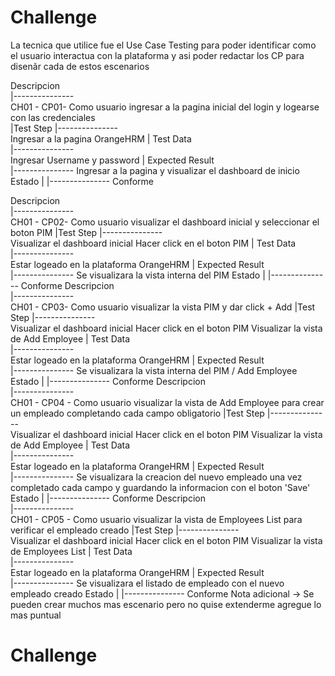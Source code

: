 # Challenge
La tecnica que utilice fue el Use Case Testing para poder identificar como el usuario interactua con la plataforma
y asi poder redactar los CP para disenãr cada de estos escenarios 
<!-- Descripcion - Test Step - Test Data - Expected Result/ Estado -->
Descripcion                 
|---------------              
 CH01 - CP01- Como usuario ingresar a la pagina inicial del login y logearse con las credenciales  
|Test Step 
|---------------  
Ingresar a la pagina OrangeHRM
| Test Data    
|---------------  
Ingresar Username y password
| Expected Result  
|--------------- 
Ingresar a la pagina y visualizar el dashboard de inicio 
Estado | 
|--------------- 
Conforme

Descripcion                 
|---------------              
 CH01 - CP02- Como usuario visualizar el dashboard inicial y seleccionar el boton PIM 
|Test Step 
|---------------  
Visualizar el dashboard inicial 
Hacer click en el boton PIM
| Test Data    
|---------------  
Estar logeado en la plataforma OrangeHRM
| Expected Result  
|--------------- 
Se visualizara la vista interna del PIM 
Estado | 
|--------------- 
Conforme
Descripcion                 
|---------------              
 CH01 - CP03- Como usuario visualizar la vista PIM y dar click + Add
|Test Step 
|---------------  
Visualizar el dashboard inicial 
Hacer click en el boton PIM
Visualizar la vista de Add Employee
| Test Data    
|---------------  
Estar logeado en la plataforma OrangeHRM
| Expected Result  
|--------------- 
Se visualizara la vista interna del PIM / Add Employee
Estado | 
|--------------- 
Conforme
Descripcion                 
|---------------              
 CH01 - CP04 - Como usuario visualizar la vista de Add Employee para crear un empleado completando cada campo obligatorio
|Test Step 
|---------------  
Visualizar el dashboard inicial 
Hacer click en el boton PIM
Visualizar la vista de Add Employee
| Test Data    
|---------------  
Estar logeado en la plataforma OrangeHRM
| Expected Result  
|--------------- 
Se visualizara la creacion del nuevo empleado una vez completado cada campo y guardando la informacion con el boton 'Save'
Estado | 
|--------------- 
Conforme
Descripcion                 
|---------------              
 CH01 - CP05 - Como usuario visualizar la vista de Employees List para verificar el empleado creado
|Test Step 
|---------------  
Visualizar el dashboard inicial 
Hacer click en el boton PIM
Visualizar la vista de Employees List
| Test Data    
|---------------  
Estar logeado en la plataforma OrangeHRM
| Expected Result  
|--------------- 
Se visualizara el listado de empleado con el nuevo empleado creado
Estado | 
|--------------- 
Conforme
Nota adicional -> Se pueden crear muchos mas escenario pero no quise extenderme agregue lo mas puntual
# Challenge

